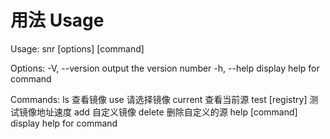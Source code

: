 # 用法 Usage

Usage: snr [options] [command]

Options:
  -V, --version    output the version number
  -h, --help       display help for command

Commands:
  ls               查看镜像
  use              请选择镜像
  current          查看当前源
  test [registry]  测试镜像地址速度
  add              自定义镜像
  delete           删除自定义的源
  help [command]   display help for command
